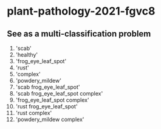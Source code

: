 # plant-pathology-2021-fgvc8
## See as a multi-classification problem
1. 'scab'
2. 'healthy'
3. 'frog_eye_leaf_spot'
4. 'rust'
5. 'complex'
6. 'powdery_mildew'
7. 'scab frog_eye_leaf_spot'
8. 'scab frog_eye_leaf_spot complex'
9. 'frog_eye_leaf_spot complex'
10. 'rust frog_eye_leaf_spot'
11. 'rust complex'
12. 'powdery_mildew complex'
